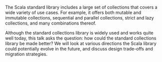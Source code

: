 The Scala standard library includes a large set of collections that
covers a wide variety of use cases. For example, it offers both
mutable and immutable collections, sequential and parallel
collections, strict and lazy collections, and many combinations
thereof.

Although the standard collections library is widely used and
works quite well today, this talk asks the question: how could the
standard collections library be made better? We will look at various
directions the Scala library could potentially evolve in the future,
and discuss design trade-offs and migration strategies.

